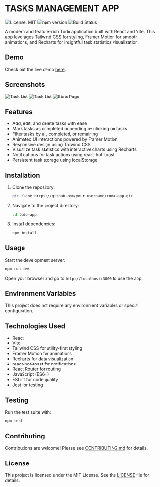 # TASKS MANAGEMENT APP

[![License: MIT](https://img.shields.io/badge/License-MIT-yellow.svg)](LICENSE) [![npm version](https://img.shields.io/npm/v/todo-app.svg)](https://www.npmjs.com/package/todo-app) [![Build Status](https://img.shields.io/github/actions/workflow/status/your-username/todo-app/ci.yml?branch=main)](https://github.com/your-username/todo-app/actions)

A modern and feature-rich Todo application built with React and Vite. This app leverages Tailwind CSS for styling, Framer Motion for smooth animations, and Recharts for insightful task statistics visualization.

## Demo

Check out the live demo [here](https://your-demo-link.com).

## Screenshots

![Task List](./screenshots/task-list.png)
![Task List](./screenshots/task-list-2.png)
![Stats Page](./screenshots/stats-page.png)

## Features

- Add, edit, and delete tasks with ease
- Mark tasks as completed or pending by clicking on tasks
- Filter tasks by all, completed, or remaining
- Animated UI interactions powered by Framer Motion
- Responsive design using Tailwind CSS
- Visualize task statistics with interactive charts using Recharts
- Notifications for task actions using react-hot-toast
- Persistent task storage using localStorage

## Installation

1. Clone the repository:
   ```bash
   git clone https://github.com/your-username/todo-app.git
   ```
2. Navigate to the project directory:
   ```bash
   cd todo-app
   ```
3. Install dependencies:
   ```bash
   npm install
   ```

## Usage

Start the development server:

```bash
npm run dev
```

Open your browser and go to `http://localhost:3000` to use the app.

## Environment Variables

This project does not require any environment variables or special configuration.

## Technologies Used

- React
- Vite
- Tailwind CSS for utility-first styling
- Framer Motion for animations
- Recharts for data visualization
- react-hot-toast for notifications
- React Router for routing
- JavaScript (ES6+)
- ESLint for code quality
- Jest for testing

## Testing

Run the test suite with:

```bash
npm test
```

## Contributing

Contributions are welcome! Please see [CONTRIBUTING.md](CONTRIBUTING.md) for details.

## License

This project is licensed under the MIT License. See the [LICENSE](LICENSE) file for details.
